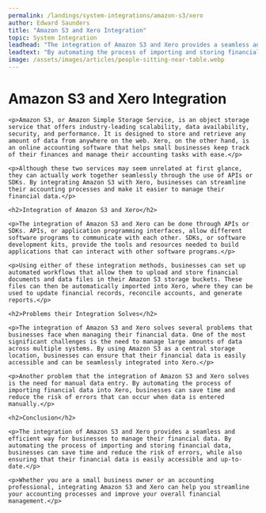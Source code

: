 ```yaml
---
permalink: /landings/system-integrations/amazon-s3/xero
author: Edward Saunders
title: "Amazon S3 and Xero Integration"
topic: System Integration
leadhead: "The integration of Amazon S3 and Xero provides a seamless and efficient way for businesses to manage their financial data"
leadtext: "By automating the process of importing and storing financial data, businesses can save time and reduce the risk of errors, while also ensuring that their financial data is easily accessible and up-to-date."
image: /assets/images/articles/people-sitting-near-table.webp
---
```

<div class="arttext">	<h1>Amazon S3 and Xero Integration</h1>

	<p>Amazon S3, or Amazon Simple Storage Service, is an object storage service that offers industry-leading scalability, data availability, security, and performance. It is designed to store and retrieve any amount of data from anywhere on the web. Xero, on the other hand, is an online accounting software that helps small businesses keep track of their finances and manage their accounting tasks with ease.</p>

	<p>Although these two services may seem unrelated at first glance, they can actually work together seamlessly through the use of APIs or SDKs. By integrating Amazon S3 with Xero, businesses can streamline their accounting processes and make it easier to manage their financial data.</p>

	<h2>Integration of Amazon S3 and Xero</h2>

	<p>The integration of Amazon S3 and Xero can be done through APIs or SDKs. APIs, or application programming interfaces, allow different software programs to communicate with each other. SDKs, or software development kits, provide the tools and resources needed to build applications that can interact with other software programs.</p>

	<p>Using either of these integration methods, businesses can set up automated workflows that allow them to upload and store financial documents and data files in their Amazon S3 storage buckets. These files can then be automatically imported into Xero, where they can be used to update financial records, reconcile accounts, and generate reports.</p>

	<h2>Problems their Integration Solves</h2>

	<p>The integration of Amazon S3 and Xero solves several problems that businesses face when managing their financial data. One of the most significant challenges is the need to manage large amounts of data across multiple systems. By using Amazon S3 as a central storage location, businesses can ensure that their financial data is easily accessible and can be seamlessly integrated into Xero.</p>

	<p>Another problem that the integration of Amazon S3 and Xero solves is the need for manual data entry. By automating the process of importing financial data into Xero, businesses can save time and reduce the risk of errors that can occur when data is entered manually.</p>

	<h2>Conclusion</h2>

	<p>The integration of Amazon S3 and Xero provides a seamless and efficient way for businesses to manage their financial data. By automating the process of importing and storing financial data, businesses can save time and reduce the risk of errors, while also ensuring that their financial data is easily accessible and up-to-date.</p>

	<p>Whether you are a small business owner or an accounting professional, integrating Amazon S3 and Xero can help you streamline your accounting processes and improve your overall financial management.</p>

</div>